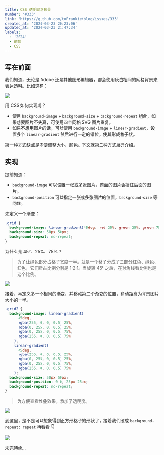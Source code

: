 ```yaml
---
title: CSS 透明网格背景
number: '#333'
link: 'https://github.com/toFrankie/blog/issues/333'
created_at: '2024-03-23 20:23:06'
updated_at: '2024-03-23 21:47:34'
labels:
  - '2024'
  - 前端
  - CSS
---
```

## 写在前面

我们知道，无论是 Adobe 还是其他图形编辑器，都会使用灰白相间的网格背景来表达透明。比如这样：

![](https://cdn.jsdelivr.net/gh/toFrankie/blog@main/images/2024/3/1711197709091.png)

用 CSS 如何实现呢？

- 使用 `background-image` + `background-size` + `background-repeat` 组合，如果想要图片不失真，可使用四个网格 SVG 图片重复。
- 如果不想用图片的话，可以使用 `background-image` + `linear-gradient`，设置多个 `linear-gradient` 然后进行一定的错位，使其形成格子状。

第一种方式缺点是不便调整大小、颜色。下文就第二种方式展开介绍。

## 实现

提前知道：

- `background-image` 可以设置一张或多张图片，前面的图片会挡住后面的图片。
- `background-position` 可以指定一张或多张图片的位置，`background-size` 等同理。

先定义一个渐变：

```css
.grid {
  background-image: linear-gradient(45deg, red 25%, green 25%, green 75%, red 75%);
  background-size: 50px 50px;
  background-repeat: no-repeat;
}
```

为什么是 45°、25%、75%？

> 为了让绿色部分占格子宽度一半。就是一个格子分成了三部分红色、绿色、红色，它们所占比例分别是 1:2:1。当旋转 45° 之后，在对角线看比例也是这个比例。


![](https://cdn.jsdelivr.net/gh/toFrankie/blog@main/images/2024/3/1711201062546.png)

接着，再定义多一个相同的渐变，并移动第二个渐变的位置，移动距离为背景图片大小的一半。

```css
.grid2 {
  background-image: linear-gradient(
      45deg,
      rgba(255, 0, 0, 0.5) 25%,
      rgba(0, 255, 0, 0.5) 25%,
      rgba(0, 255, 0, 0.5) 75%,
      rgba(255, 0, 0, 0.5) 75%
    ),
    linear-gradient(
      45deg,
      rgba(255, 0, 0, 0.5) 25%,
      rgba(0, 255, 0, 0.5) 25%,
      rgba(0, 255, 0, 0.5) 75%,
      rgba(255, 0, 0, 0.5) 75%
    );
  background-size: 50px 50px;
  background-position: 0 0, 25px 25px;
  background-repeat: no-repeat;
}
```

> 为方便查看堆叠效果，添加了透明度。

![](https://cdn.jsdelivr.net/gh/toFrankie/blog@main/images/2024/3/1711201488863.png)

到这里，是不是可以想象得到正方形格子的形状了，接着我们改成 `background-repeat: repeat` 再看看 👇


![](https://cdn.jsdelivr.net/gh/toFrankie/blog@main/images/2024/3/1711201624105.png)



未完待续...

